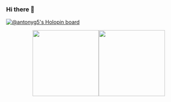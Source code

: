 ### Hi there 👋

<!--
**antonyg5/antonyg5** is a ✨ _special_ ✨ repository because its `README.md` (this file) appears on your GitHub profile.

Here are some ideas to get you started:

- 🔭 I’m currently working on ...
- 🌱 I’m currently learning ...
- 👯 I’m looking to collaborate on ...
- 🤔 I’m looking for help with ...
- 💬 Ask me about ...
- 📫 How to reach me: ...
- 😄 Pronouns: ...
- ⚡ Fun fact: ...
-->

[![@antonyg5's Holopin board](https://holopin.me/antonyg5)](https://holopin.io/@antonyg5)

<center><div><a href="https://github.com/antonyg5"><img height="180em" src="https://github-readme-stats.vercel.app/api/top-langs/?username=antonyg5&layout=compact&langs_count=7&theme=dracula"/><img height="180em" src="https://github-readme-stats.vercel.app/api?username=antonyg5&show_icons=true&theme=dracula&include_all_commits=true&count_private=true"/></div></center>


